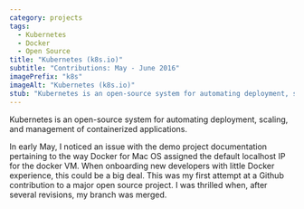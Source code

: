 ```yaml
---
category: projects
tags: 
  - Kubernetes
  - Docker
  - Open Source 
title: "Kubernetes (k8s.io)"
subtitle: "Contributions: May - June 2016"
imagePrefix: "k8s"
imageAlt: "Kubernetes (k8s.io)"
stub: "Kubernetes is an open-source system for automating deployment, scaling, and management of containerized applications."
---
```


Kubernetes is an open-source system for automating deployment, scaling, and management of containerized applications.

In early May, I noticed an issue with the demo project documentation pertaining to the way Docker for Mac OS assigned the default localhost IP for the docker VM. When onboarding new developers with little Docker experience, this could be a big deal. This was my first attempt at a Github contribution to a major open source project. I was thrilled when, after several revisions, my branch was merged.